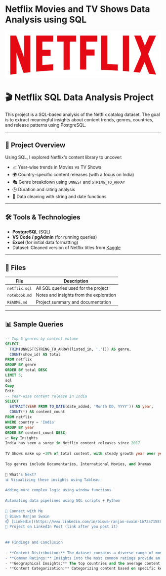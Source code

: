 # Netflix Movies and TV Shows Data Analysis using SQL

![Netflix Logo](https://github.com/BiswaRanjan8596/netflix_sql_project/blob/main/logo.png)


# 🎬 Netflix SQL Data Analysis Project

This project is a SQL-based analysis of the Netflix catalog dataset. The goal is to extract meaningful insights about content trends, genres, countries, and release patterns using PostgreSQL.

---

## 📌 Project Overview

Using SQL, I explored Netflix's content library to uncover:

- 📈 Year-wise trends in Movies vs TV Shows
- 🌍 Country-specific content releases (with a focus on India)
- 🎭 Genre breakdown using `UNNEST` and `STRING_TO_ARRAY`
- 🕒 Duration and rating analysis
- 🧠 Data cleaning with string and date functions

---

## 🛠️ Tools & Technologies

- **PostgreSQL** (SQL)
- **VS Code / pgAdmin** (for running queries)
- **Excel** (for initial data formatting)
- Dataset: Cleaned version of Netflix titles from [Kaggle](https://www.kaggle.com/datasets/shivamb/netflix-shows)

---

## 📂 Files

| File | Description |
|------|-------------|
| `netflix.sql` | All SQL queries used for the project |
| `notebook.md` | Notes and insights from the exploration |
| `README.md` | Project summary and documentation |

---

## 📊 Sample Queries

```sql
-- Top 5 genres by content volume
SELECT 
  TRIM(UNNEST(STRING_TO_ARRAY(listed_in, ','))) AS genre,
  COUNT(show_id) AS total
FROM netflix
GROUP BY genre
ORDER BY total DESC
LIMIT 5;
sql
Copy
Edit
-- Year-wise content release in India
SELECT 
  EXTRACT(YEAR FROM TO_DATE(date_added, 'Month DD, YYYY')) AS year,
  COUNT(*) AS content_count
FROM netflix
WHERE country = 'India'
GROUP BY year
ORDER BY content_count DESC;
📈 Key Insights
India has seen a surge in Netflix content releases since 2017

TV Shows make up ~30% of total content, with steady growth year over year

Top genres include Documentaries, International Movies, and Dramas

🎯 What's Next?
📊 Visualizing these insights using Tableau

Adding more complex logic using window functions

Automating data pipelines using SQL scripts + Python

🔗 Connect with Me
👤 Biswa Ranjan Swain
📫 [Linkedin](https://www.linkedin.com/in/biswa-ranjan-swain-1b72a7158?lipi=urn%3Ali%3Apage%3Ad_flagship3_profile_view_base_contact_details%3BOCxA6IVcQuWopca46qyK%2Bw%3D%3D)
📁 Project on LinkedIn Post (link after you post it)


## Findings and Conclusion

- **Content Distribution:** The dataset contains a diverse range of movies and TV shows with varying ratings and genres.
- **Common Ratings:** Insights into the most common ratings provide an understanding of the content's target audience.
- **Geographical Insights:** The top countries and the average content releases by India highlight regional content distribution.
- **Content Categorization:** Categorizing content based on specific keywords helps in understanding the nature of content available on Netflix.

